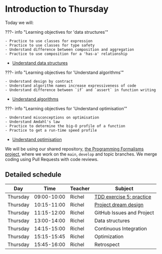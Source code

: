 # Introduction to Thursday

Today we will:

???- info "Learning objectives for 'data structures'"

    - Practice to use classes for expression
    - Practice to use classes for type safety
    - Understand difference between composition and aggregation
    - Practice to use composition for a 'has-a' relationship

- [Understand data structures](data_structures/README.md)

???- info "Learning objectives for 'Understand algorithms'"

    - Understand design by contract
    - Understand algorithm names increase expressiveness of code
    - Understand difference between `if` and `assert` in function writing

- [Understand algorithms](algorithms/README.md)

???- info "Learning objectives for 'Understand optimisation'"

    - Understand misconceptions on optimisation
    - Understand Amdahl's law
    - Practice to determine the big-O profile of a function
    - Practice to get a run-time speed profile

- [Understand optimisation](optimisation/README.md)

We will be using our shared repository,
[the Programming Formalisms project](https://github.com/programming-formalisms/programming_formalisms_project_summer_2024),
where we work on the `main`, `develop` and topic branches.
We merge coding using Pull Requests with code reviews.

## Detailed schedule

Day      |Time       |Teacher|Subject
---------|-----------|-------|-----------------------------------------------------------
Thursday |09:00-10:00|Richel |[TDD exercise 5: practice](https://uppmax.github.io/programming_formalisms/tdd/#exercise-5-practice)
Thursday |10:15-11:00|Richel |[Project dream design](project/dream_design/README.md)
Thursday |11:15-12:00|Richel |GitHub Issues and Project
Thursday |13:00-14:00|Richel |Data structures
Thursday |14:15-15:00|Richel |Continuous Integration
Thursday |15:15-15:45|Richel |Optimization
Thursday |15:45-16:00|Richel |Retrospect
